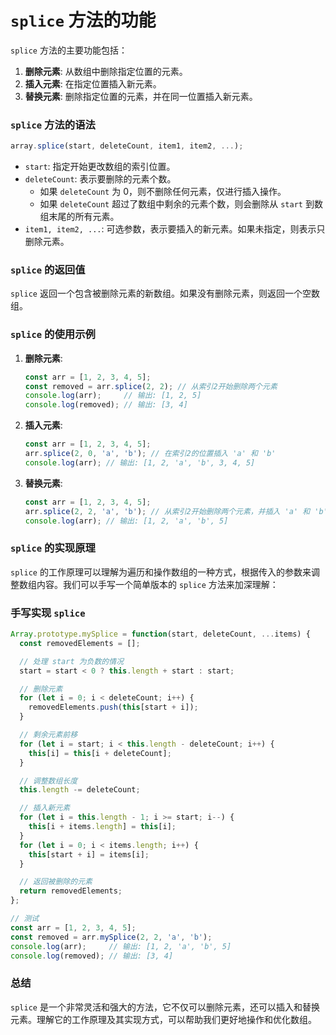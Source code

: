 # `splice` 方法的功能

`splice` 方法的主要功能包括：
1. **删除元素**: 从数组中删除指定位置的元素。
2. **插入元素**: 在指定位置插入新元素。
3. **替换元素**: 删除指定位置的元素，并在同一位置插入新元素。

### `splice` 方法的语法

```javascript
array.splice(start, deleteCount, item1, item2, ...);
```

- `start`: 指定开始更改数组的索引位置。
- `deleteCount`: 表示要删除的元素个数。
  - 如果 `deleteCount` 为 0，则不删除任何元素，仅进行插入操作。
  - 如果 `deleteCount` 超过了数组中剩余的元素个数，则会删除从 `start` 到数组末尾的所有元素。
- `item1, item2, ...`: 可选参数，表示要插入的新元素。如果未指定，则表示只删除元素。

### `splice` 的返回值

`splice` 返回一个包含被删除元素的新数组。如果没有删除元素，则返回一个空数组。

### `splice` 的使用示例

1. **删除元素**:
   ```javascript
   const arr = [1, 2, 3, 4, 5];
   const removed = arr.splice(2, 2); // 从索引2开始删除两个元素
   console.log(arr);     // 输出: [1, 2, 5]
   console.log(removed); // 输出: [3, 4]
   ```

2. **插入元素**:
   ```javascript
   const arr = [1, 2, 3, 4, 5];
   arr.splice(2, 0, 'a', 'b'); // 在索引2的位置插入 'a' 和 'b'
   console.log(arr); // 输出: [1, 2, 'a', 'b', 3, 4, 5]
   ```

3. **替换元素**:
   ```javascript
   const arr = [1, 2, 3, 4, 5];
   arr.splice(2, 2, 'a', 'b'); // 从索引2开始删除两个元素，并插入 'a' 和 'b'
   console.log(arr); // 输出: [1, 2, 'a', 'b', 5]
   ```

### `splice` 的实现原理

`splice` 的工作原理可以理解为遍历和操作数组的一种方式，根据传入的参数来调整数组内容。我们可以手写一个简单版本的 `splice` 方法来加深理解：

### 手写实现 `splice`

```javascript
Array.prototype.mySplice = function(start, deleteCount, ...items) {
  const removedElements = [];

  // 处理 start 为负数的情况
  start = start < 0 ? this.length + start : start;

  // 删除元素
  for (let i = 0; i < deleteCount; i++) {
    removedElements.push(this[start + i]);
  }

  // 剩余元素前移
  for (let i = start; i < this.length - deleteCount; i++) {
    this[i] = this[i + deleteCount];
  }

  // 调整数组长度
  this.length -= deleteCount;

  // 插入新元素
  for (let i = this.length - 1; i >= start; i--) {
    this[i + items.length] = this[i];
  }
  for (let i = 0; i < items.length; i++) {
    this[start + i] = items[i];
  }

  // 返回被删除的元素
  return removedElements;
};

// 测试
const arr = [1, 2, 3, 4, 5];
const removed = arr.mySplice(2, 2, 'a', 'b');
console.log(arr);     // 输出: [1, 2, 'a', 'b', 5]
console.log(removed); // 输出: [3, 4]
```

### 总结

`splice` 是一个非常灵活和强大的方法，它不仅可以删除元素，还可以插入和替换元素。理解它的工作原理及其实现方式，可以帮助我们更好地操作和优化数组。